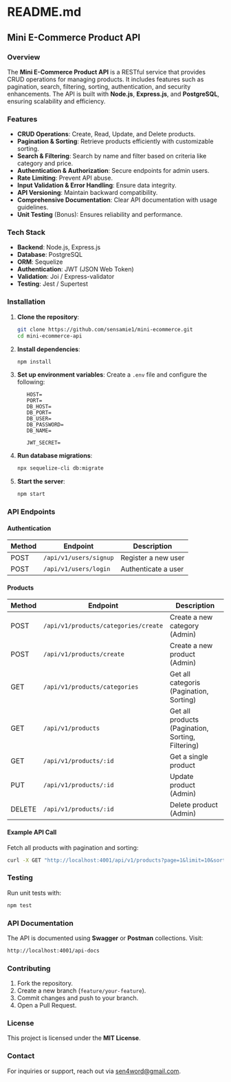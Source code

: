 # README.md

## Mini E-Commerce Product API

### Overview

The **Mini E-Commerce Product API** is a RESTful service that provides CRUD operations for managing products. It includes features such as pagination, search, filtering, sorting, authentication, and security enhancements. The API is built with **Node.js**, **Express.js**, and **PostgreSQL**, ensuring scalability and efficiency.

### Features

- **CRUD Operations**: Create, Read, Update, and Delete products.
- **Pagination & Sorting**: Retrieve products efficiently with customizable sorting.
- **Search & Filtering**: Search by name and filter based on criteria like category and price.
- **Authentication & Authorization**: Secure endpoints for admin users.
- **Rate Limiting**: Prevent API abuse.
- **Input Validation & Error Handling**: Ensure data integrity.
- **API Versioning**: Maintain backward compatibility.
- **Comprehensive Documentation**: Clear API documentation with usage guidelines.
- **Unit Testing** (Bonus): Ensures reliability and performance.

### Tech Stack

- **Backend**: Node.js, Express.js
- **Database**: PostgreSQL
- **ORM**: Sequelize
- **Authentication**: JWT (JSON Web Token)
- **Validation**: Joi / Express-validator
- **Testing**: Jest / Supertest

### Installation

1. **Clone the repository**:

   ```bash
   git clone https://github.com/sensamie1/mini-ecommerce.git
   cd mini-ecommerce-api
   ```

2. **Install dependencies**:

   ```bash
   npm install
   ```

3. **Set up environment variables**: Create a `.env` file and configure the following:

   ```env
      HOST=
      PORT=
      DB_HOST=
      DB_PORT=
      DB_USER=
      DB_PASSWORD=
      DB_NAME=

      JWT_SECRET=
   ```

4. **Run database migrations**:

   ```bash
   npx sequelize-cli db:migrate
   ```

5. **Start the server**:

   ```bash
   npm start
   ```

### API Endpoints

#### Authentication

| Method | Endpoint               | Description         |
| ------ | ---------------------- | ------------------- |
| POST   | `/api/v1/users/signup` | Register a new user |
| POST   | `/api/v1/users/login`  | Authenticate a user |

#### Products

| Method | Endpoint                             | Description                                       |
| ------ | ------------------------------------ | ------------------------------------------------- |
| POST   | `/api/v1/products/categories/create` | Create a new category (Admin)                     |
| POST   | `/api/v1/products/create`            | Create a new product (Admin)                      |
| GET    | `/api/v1/products/categories`        | Get all categoris (Pagination, Sorting)           |
| GET    | `/api/v1/products`                   | Get all products (Pagination, Sorting, Filtering) |
| GET    | `/api/v1/products/:id`               | Get a single product                              |
| PUT    | `/api/v1/products/:id`               | Update product (Admin)                            |
| DELETE | `/api/v1/products/:id`               | Delete product (Admin)                            |

#### Example API Call

Fetch all products with pagination and sorting:

```bash
curl -X GET "http://localhost:4001/api/v1/products?page=1&limit=10&sortBy=price&order=ASC"
```

### Testing

Run unit tests with:

```bash
npm test
```

### API Documentation

The API is documented using **Swagger** or **Postman** collections. Visit:

```bash
http://localhost:4001/api-docs
```

### Contributing

1. Fork the repository.
2. Create a new branch (`feature/your-feature`).
3. Commit changes and push to your branch.
4. Open a Pull Request.

### License

This project is licensed under the **MIT License**.

### Contact

For inquiries or support, reach out via sen4word@gmail.com.

